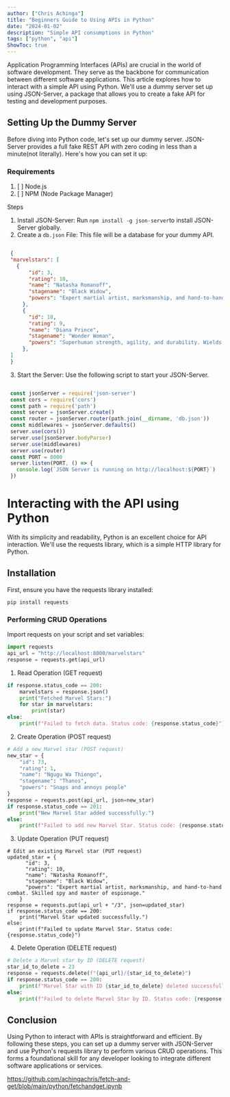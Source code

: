 ```yaml
---
author: ["Chris Achinga"]
title: "Beginners Guide to Using APIs in Python"
date: "2024-01-02"
description: "Simple API consumptions in Python"
tags: ["python", "api"]
ShowToc: true
---
```


Application Programming Interfaces (APIs) are crucial in the world of software development. They serve as the backbone for communication between different software applications. This article explores how to interact with a simple API using Python. We'll use a dummy server set up using JSON-Server, a package that allows you to create a fake API for testing and development purposes.

## Setting Up the Dummy Server

Before diving into Python code, let's set up our dummy server. JSON-Server provides a full fake REST API with zero coding in less than a minute(not literally). Here's how you can set it up:


### Requirements

1. [ ] Node.js
2. [ ] NPM (Node Package Manager)

Steps

1. Install JSON-Server: Run `npm install -g json-server`to install JSON-Server globally.
2. Create a `db.json` File: This file will be a database for your dummy API.

```json

 {
 "marvelstars": [
   {
       "id": 3,
       "rating": 10,
       "name": "Natasha Romanoff",
       "stagename": "Black Widow",
       "powers": "Expert martial artist, marksmanship, and hand-to-hand combat. Skilled spy and master of espionage."
     },
     {
       "id": 18,
       "rating": 9,
       "name": "Diana Prince",
       "stagename": "Wonder Woman",
       "powers": "Superhuman strength, agility, and durability. Wields the Lasso of Truth and indestructible bracelets."
     },
 ]
 }
```

3. Start the Server: Use the following script to start your JSON-Server.

```javascript

 const jsonServer = require('json-server')
 const cors = require('cors')
 const path = require('path')
 const server = jsonServer.create()
 const router = jsonServer.router(path.join(__dirname, 'db.json'))
 const middlewares = jsonServer.defaults()
 server.use(cors())
 server.use(jsonServer.bodyParser)
 server.use(middlewares)
 server.use(router)
 const PORT = 8000
 server.listen(PORT, () => {
   console.log(`JSON Server is running on http://localhost:${PORT}`)
 })
```

# Interacting with the API using Python

With its simplicity and readability, Python is an excellent choice for API interaction. We'll use the requests library, which is a simple HTTP library for Python.

## Installation

First, ensure you have the requests library installed:

`pip install requests`

### Performing CRUD Operations

Import requests on your script and set variables:

```python
import requests
api_url = "http://localhost:8000/marvelstars"
response = requests.get(api_url)
```

1. Read Operation (GET request)

```python
if response.status_code == 200:
    marvelstars = response.json()
    print("Fetched Marvel Stars:")
    for star in marvelstars:
        print(star)
else:
    print(f"Failed to fetch data. Status code: {response.status_code}")

```

2. Create Operation (POST request)

```python
# Add a new Marvel star (POST request)
new_star = {
    "id": 73,
    "rating": 1,
    "name": "Ngugu Wa Thiongo",
    "stagename": "Thanos",
    "powers": "Snaps and annoys people"
}
response = requests.post(api_url, json=new_star)
if response.status_code == 201:
    print("New Marvel Star added successfully.")
else:
    print(f"Failed to add new Marvel Star. Status code: {response.status_code}")
```

3. Update Operation (PUT request)

```pyhton
# Edit an existing Marvel star (PUT request)
updated_star = {
      "id": 3,
      "rating": 10,
      "name": "Natasha Romanoff",
      "stagename": "Black Widow",
      "powers": "Expert martial artist, marksmanship, and hand-to-hand combat. Skilled spy and master of espionage."
    }
response = requests.put(api_url + "/3", json=updated_star)
if response.status_code == 200:
    print("Marvel Star updated successfully.")
else:
    print(f"Failed to update Marvel Star. Status code: {response.status_code}")

```

4. Delete Operation (DELETE request)

```python
# Delete a Marvel star by ID (DELETE request)
star_id_to_delete = 23
response = requests.delete(f"{api_url}/{star_id_to_delete}")
if response.status_code == 200:
    print(f"Marvel Star with ID {star_id_to_delete} deleted successfully.")
else:
    print(f"Failed to delete Marvel Star by ID. Status code: {response.status_code}")
```

## Conclusion

Using Python to interact with APIs is straightforward and efficient. By following these steps, you can set up a dummy server with JSON-Server and use Python's requests library to perform various CRUD operations. This forms a foundational skill for any developer looking to integrate different software applications or services.

https://github.com/achingachris/fetch-and-get/blob/main/python/fetchandget.ipynb
